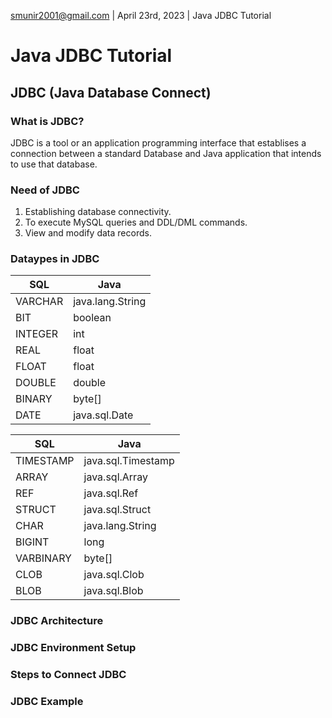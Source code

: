 smunir2001@gmail.com | April 23rd, 2023 | Java JDBC Tutorial
# Java JDBC Tutorial
## JDBC (Java Database Connect)
### What is JDBC?
JDBC is a tool or an application programming interface that establises a connection between a standard Database and
Java application that intends to use that database.
### Need of JDBC
1. Establishing database connectivity.
2. To execute MySQL queries and DDL/DML commands.
3. View and modify data records.
### Dataypes in JDBC
| SQL | Java |
|-----|------|
| VARCHAR | java.lang.String |
| BIT | boolean |
| INTEGER | int |
| REAL | float |
| FLOAT | float |
| DOUBLE | double |
| BINARY | byte[] |
| DATE | java.sql.Date |

| SQL | Java |
|-----|------|
| TIMESTAMP | java.sql.Timestamp |
| ARRAY | java.sql.Array |
| REF | java.sql.Ref |
| STRUCT | java.sql.Struct |
| CHAR | java.lang.String |
| BIGINT | long |
| VARBINARY | byte[] |
| CLOB | java.sql.Clob |
| BLOB | java.sql.Blob |
### JDBC Architecture
### JDBC Environment Setup
### Steps to Connect JDBC
### JDBC Example